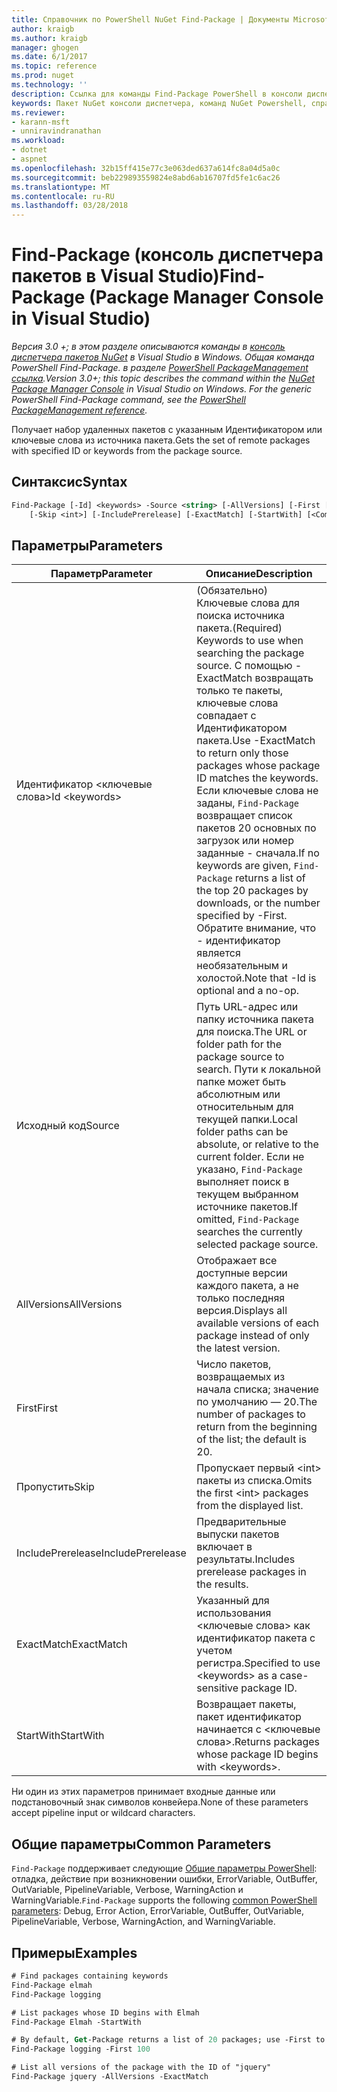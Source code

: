 ```yaml
---
title: Справочник по PowerShell NuGet Find-Package | Документы Microsoft
author: kraigb
ms.author: kraigb
manager: ghogen
ms.date: 6/1/2017
ms.topic: reference
ms.prod: nuget
ms.technology: ''
description: Ссылка для команды Find-Package PowerShell в консоли диспетчера пакетов NuGet в Visual Studio.
keywords: Пакет NuGet консоли диспетчера, команд NuGet Powershell, справочник по NuGet Powershell, Find-Package
ms.reviewer:
- karann-msft
- unniravindranathan
ms.workload:
- dotnet
- aspnet
ms.openlocfilehash: 32b15ff415e77c3e063ded637a614fc8a04d5a0c
ms.sourcegitcommit: beb229893559824e8abd6ab16707fd5fe1c6ac26
ms.translationtype: MT
ms.contentlocale: ru-RU
ms.lasthandoff: 03/28/2018
---
```

# <a name="find-package-package-manager-console-in-visual-studio"></a><span data-ttu-id="f3db2-104">Find-Package (консоль диспетчера пакетов в Visual Studio)</span><span class="sxs-lookup"><span data-stu-id="f3db2-104">Find-Package (Package Manager Console in Visual Studio)</span></span>

<span data-ttu-id="f3db2-105">*Версия 3.0 +; в этом разделе описываются команды в [консоль диспетчера пакетов NuGet](package-manager-console.md) в Visual Studio в Windows. Общая команда PowerShell Find-Package. в разделе [PowerShell PackageManagement ссылка](/powershell/module/packagemanagement/?view=powershell-6).*</span><span class="sxs-lookup"><span data-stu-id="f3db2-105">*Version 3.0+; this topic describes the command within the [NuGet Package Manager Console](package-manager-console.md) in Visual Studio on Windows. For the generic PowerShell Find-Package command, see the [PowerShell PackageManagement reference](/powershell/module/packagemanagement/?view=powershell-6).*</span></span>

<span data-ttu-id="f3db2-106">Получает набор удаленных пакетов с указанным Идентификатором или ключевые слова из источника пакета.</span><span class="sxs-lookup"><span data-stu-id="f3db2-106">Gets the set of remote packages with specified ID or keywords from the package source.</span></span>

## <a name="syntax"></a><span data-ttu-id="f3db2-107">Синтаксис</span><span class="sxs-lookup"><span data-stu-id="f3db2-107">Syntax</span></span>

```ps
Find-Package [-Id] <keywords> -Source <string> [-AllVersions] [-First [<int>]]
    [-Skip <int>] [-IncludePrerelease] [-ExactMatch] [-StartWith] [<CommonParameters>]
```

## <a name="parameters"></a><span data-ttu-id="f3db2-108">Параметры</span><span class="sxs-lookup"><span data-stu-id="f3db2-108">Parameters</span></span>

| <span data-ttu-id="f3db2-109">Параметр</span><span class="sxs-lookup"><span data-stu-id="f3db2-109">Parameter</span></span> | <span data-ttu-id="f3db2-110">Описание</span><span class="sxs-lookup"><span data-stu-id="f3db2-110">Description</span></span> |
| --- | --- |
| <span data-ttu-id="f3db2-111">Идентификатор &lt;ключевые слова&gt;</span><span class="sxs-lookup"><span data-stu-id="f3db2-111">Id &lt;keywords&gt;</span></span> | <span data-ttu-id="f3db2-112">(Обязательно) Ключевые слова для поиска источника пакета.</span><span class="sxs-lookup"><span data-stu-id="f3db2-112">(Required) Keywords to use when searching the package source.</span></span> <span data-ttu-id="f3db2-113">С помощью - ExactMatch возвращать только те пакеты, ключевые слова совпадает с Идентификатором пакета.</span><span class="sxs-lookup"><span data-stu-id="f3db2-113">Use -ExactMatch to return only those packages whose package ID matches the keywords.</span></span> <span data-ttu-id="f3db2-114">Если ключевые слова не заданы, `Find-Package` возвращает список пакетов 20 основных по загрузок или номер заданные - сначала.</span><span class="sxs-lookup"><span data-stu-id="f3db2-114">If no keywords are given, `Find-Package` returns a list of the top 20 packages by downloads, or the number specified by -First.</span></span> <span data-ttu-id="f3db2-115">Обратите внимание, что - идентификатор является необязательным и холостой.</span><span class="sxs-lookup"><span data-stu-id="f3db2-115">Note that -Id is optional and a no-op.</span></span> |
| <span data-ttu-id="f3db2-116">Исходный код</span><span class="sxs-lookup"><span data-stu-id="f3db2-116">Source</span></span> | <span data-ttu-id="f3db2-117">Путь URL-адрес или папку источника пакета для поиска.</span><span class="sxs-lookup"><span data-stu-id="f3db2-117">The URL or folder path for the package source to search.</span></span> <span data-ttu-id="f3db2-118">Пути к локальной папке может быть абсолютным или относительным для текущей папки.</span><span class="sxs-lookup"><span data-stu-id="f3db2-118">Local folder paths can be absolute, or relative to the current folder.</span></span> <span data-ttu-id="f3db2-119">Если не указано, `Find-Package` выполняет поиск в текущем выбранном источнике пакетов.</span><span class="sxs-lookup"><span data-stu-id="f3db2-119">If omitted, `Find-Package` searches the currently selected package source.</span></span> |
| <span data-ttu-id="f3db2-120">AllVersions</span><span class="sxs-lookup"><span data-stu-id="f3db2-120">AllVersions</span></span> | <span data-ttu-id="f3db2-121">Отображает все доступные версии каждого пакета, а не только последняя версия.</span><span class="sxs-lookup"><span data-stu-id="f3db2-121">Displays all available versions of each package instead of only the latest version.</span></span> |
| <span data-ttu-id="f3db2-122">First</span><span class="sxs-lookup"><span data-stu-id="f3db2-122">First</span></span> | <span data-ttu-id="f3db2-123">Число пакетов, возвращаемых из начала списка; значение по умолчанию — 20.</span><span class="sxs-lookup"><span data-stu-id="f3db2-123">The number of packages to return from the beginning of the list; the default is 20.</span></span> |
| <span data-ttu-id="f3db2-124">Пропустить</span><span class="sxs-lookup"><span data-stu-id="f3db2-124">Skip</span></span> | <span data-ttu-id="f3db2-125">Пропускает первый &lt;int&gt; пакеты из списка.</span><span class="sxs-lookup"><span data-stu-id="f3db2-125">Omits the first &lt;int&gt; packages from the displayed list.</span></span>  |
| <span data-ttu-id="f3db2-126">IncludePrerelease</span><span class="sxs-lookup"><span data-stu-id="f3db2-126">IncludePrerelease</span></span> | <span data-ttu-id="f3db2-127">Предварительные выпуски пакетов включает в результаты.</span><span class="sxs-lookup"><span data-stu-id="f3db2-127">Includes prerelease packages in the results.</span></span> |
| <span data-ttu-id="f3db2-128">ExactMatch</span><span class="sxs-lookup"><span data-stu-id="f3db2-128">ExactMatch</span></span> | <span data-ttu-id="f3db2-129">Указанный для использования &lt;ключевые слова&gt; как идентификатор пакета с учетом регистра.</span><span class="sxs-lookup"><span data-stu-id="f3db2-129">Specified to use &lt;keywords&gt; as a case-sensitive package ID.</span></span> |
| <span data-ttu-id="f3db2-130">StartWith</span><span class="sxs-lookup"><span data-stu-id="f3db2-130">StartWith</span></span> | <span data-ttu-id="f3db2-131">Возвращает пакеты, пакет идентификатор начинается с &lt;ключевые слова&gt;.</span><span class="sxs-lookup"><span data-stu-id="f3db2-131">Returns packages whose package ID begins with &lt;keywords&gt;.</span></span> |

<span data-ttu-id="f3db2-132">Ни один из этих параметров принимает входные данные или подстановочный знак символов конвейера.</span><span class="sxs-lookup"><span data-stu-id="f3db2-132">None of these parameters accept pipeline input or wildcard characters.</span></span>

## <a name="common-parameters"></a><span data-ttu-id="f3db2-133">Общие параметры</span><span class="sxs-lookup"><span data-stu-id="f3db2-133">Common Parameters</span></span>

<span data-ttu-id="f3db2-134">`Find-Package` поддерживает следующие [Общие параметры PowerShell](http://go.microsoft.com/fwlink/?LinkID=113216): отладка, действие при возникновении ошибки, ErrorVariable, OutBuffer, OutVariable, PipelineVariable, Verbose, WarningAction и WarningVariable.</span><span class="sxs-lookup"><span data-stu-id="f3db2-134">`Find-Package` supports the following [common PowerShell parameters](http://go.microsoft.com/fwlink/?LinkID=113216): Debug, Error Action, ErrorVariable, OutBuffer, OutVariable, PipelineVariable, Verbose, WarningAction, and WarningVariable.</span></span>

## <a name="examples"></a><span data-ttu-id="f3db2-135">Примеры</span><span class="sxs-lookup"><span data-stu-id="f3db2-135">Examples</span></span>

```ps
# Find packages containing keywords
Find-Package elmah
Find-Package logging

# List packages whose ID begins with Elmah
Find-Package Elmah -StartWith

# By default, Get-Package returns a list of 20 packages; use -First to show more
Find-Package logging -First 100

# List all versions of the package with the ID of "jquery"
Find-Package jquery -AllVersions -ExactMatch
```
